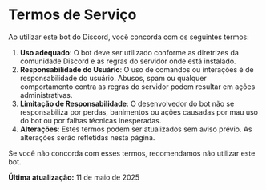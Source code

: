 # Termos de Serviço

Ao utilizar este bot do Discord, você concorda com os seguintes termos:

1. **Uso adequado**: O bot deve ser utilizado conforme as diretrizes da comunidade Discord e as regras do servidor onde está instalado.
2. **Responsabilidade do Usuário**: O uso de comandos ou interações é de responsabilidade do usuário. Abusos, spam ou qualquer comportamento contra as regras do servidor podem resultar em ações administrativas.
3. **Limitação de Responsabilidade**: O desenvolvedor do bot não se responsabiliza por perdas, banimentos ou ações causadas por mau uso do bot ou por falhas técnicas inesperadas.
4. **Alterações**: Estes termos podem ser atualizados sem aviso prévio. As alterações serão refletidas nesta página.

Se você não concorda com esses termos, recomendamos não utilizar este bot.

**Última atualização:** 11 de maio de 2025
